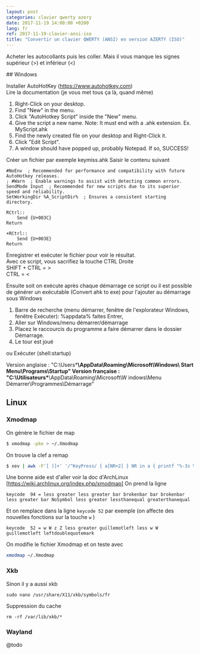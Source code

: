 ```yaml
---
layout: post
categories: clavier qwerty azery
date: 2017-11-19 14:00:00 +0200
lang: fr
ref: 2017-11-19-clavier-ansi-iso
title: "Convertir un clavier QWERTY (ANSI) en version AZERTY (ISO)"
---
```


Acheter les autocollants puis les coller.
Mais il vous manque les signes supérieur (>) et inférieur (<)

## Windows

Installer AutoHotKey (https://www.autohotkey.com)  
Lire la documentation (je vous met tous ça là, quand même)
1. Right-Click on your desktop.
2. Find "New" in the menu.
3. Click "AutoHotkey Script" inside the "New" menu.
4. Give the script a new name. Note: It must end with a .ahk extension. Ex. MyScript.ahk
5. Find the newly created file on your desktop and Right-Click it.
6. Click "Edit Script".
7. A window should have popped up, probably Notepad. If so, SUCCESS!

Créer un fichier par exemple keymiss.ahk
Saisir le contenu suivant
```
#NoEnv  ; Recommended for performance and compatibility with future AutoHotkey releases.
; #Warn  ; Enable warnings to assist with detecting common errors.
SendMode Input  ; Recommended for new scripts due to its superior speed and reliability.
SetWorkingDir %A_ScriptDir%  ; Ensures a consistent starting directory.

RCtrl::
	Send {U+003C}
Return

+RCtrl::
	Send {U+003E}
Return
```

Enregistrer et exécuter le fichier pour voir le résultat.  
Avec ce script, vous sacrifiez la touche CTRL Droite  
SHIFT + CTRL = >  
CTRL         = <

Ensuite soit on exécute après chaque démarrage ce script ou il est possible de
générer un exécutable (Convert ahk to exe) pour l'ajouter au démarrage sous Windows

1. Barre de recherche (menu démarrer, fenêtre de l'explorateur Windows, fenêtre Exécuter): %appdata% faites Entrer,
2. Aller sur Windows/menu démarrer/démarrage
3. Placez le raccourcis du programme a faire démarrer dans le dossier Démarrage.
4. Le tour est joué

ou Exécuter (shell:startup)

Version anglaise : "C:\Users\*****\AppData\Roaming\Microsoft\Windows\ Start Menu\Programs\Startup"
Version française : "C:\Utilisateurs\*****\AppData\Roaming\Microsoft\W indows\Menu Démarrer\Programmes\Démarrage"

## Linux

### Xmodmap

On génère le fichier de map
```bash
$ xmodmap -pke > ~/.Xmodmap
```

On trouve la clef a remap
```bash
$ xev | awk -F'[ )]+' '/^KeyPress/ { a[NR+2] } NR in a { printf "%-3s %s\n", $5, $8 }'
```

Une bonne aide est d'aller voir la doc d'ArchLinux [https://wiki.archlinux.org/index.php/xmodmap]
On prend la ligne
```
keycode  94 = less greater less greater bar brokenbar bar brokenbar less greater bar NoSymbol less greater lessthanequal greaterthanequal
```
Et on remplace dans la ligne `keycode 52` par exemple
(on affecte des nouvelles fonctions sur la touche `w` )
```
keycode  52 = w W z Z less greater guillemotleft less w W guillemotleft leftdoublequotemark
```

On modifie le fichier Xmodmap et on teste avec
```bash
xmodmap ~/.Xmodmap
```

### Xkb

Sinon il y a aussi xkb
```
sudo nano /usr/share/X11/xkb/symbols/fr
```
Suppression du cache
```
rm -rf /var/lib/xkb/*
```

### Wayland
@todo
